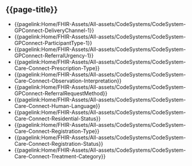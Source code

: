 ## {{page-title}}

- {{pagelink:Home/FHIR-Assets/All-assets/CodeSystems/CodeSystem-GPConnect-DeliveryChannel-1}}
- {{pagelink:Home/FHIR-Assets/All-assets/CodeSystems/CodeSystem-GPConnect-ParticipantType-1}}
- {{pagelink:Home/FHIR-Assets/All-assets/CodeSystems/CodeSystem-GPConnect-ReferralUrgency-1}}
- {{pagelink:Home/FHIR-Assets/All-assets/CodeSystems/CodeSystem-Care-Connect-Prescription-Type}}
- {{pagelink:Home/FHIR-Assets/All-assets/CodeSystems/CodeSystem-Care-Connect-Observation-Interpretation}}
- {{pagelink:Home/FHIR-Assets/All-assets/CodeSystems/CodeSystem-GPConnect-ReferralRequestMethod}}
- {{pagelink:Home/FHIR-Assets/All-assets/CodeSystems/CodeSystem-Care-Connect-Human-Language}}
- {{pagelink:Home/FHIR-Assets/All-assets/CodeSystems/CodeSystem-Care-Connect-Residential-Status}}
- {{pagelink:Home/FHIR-Assets/All-assets/CodeSystems/CodeSystem-Care-Connect-Registration-Type}}
- {{pagelink:Home/FHIR-Assets/All-assets/CodeSystems/CodeSystem-Care-Connect-Registration-Status}}
- {{pagelink:Home/FHIR-Assets/All-assets/CodeSystems/CodeSystem-Care-Connect-Treatment-Category}}